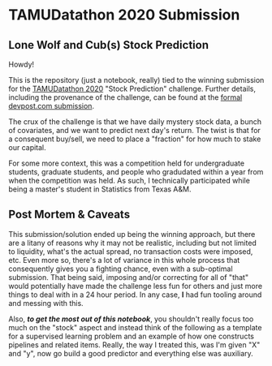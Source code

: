 # TAMUDatathon 2020 Submission

## Lone Wolf and Cub(s) Stock Prediction

Howdy!

This is the repository (just a notebook, really) tied to the winning submission for the [TAMUDatathon 2020](https://tamudatathon.com/) "Stock Prediction" challenge. Further details, including the provenance of the challenge, can be found at the [formal devpost.com submission](https://devpost.com/software/lone-wolf-and-cub-s-stock-prediction-kiz3w5).

The crux of the challenge is that we have daily mystery stock data, a bunch of covariates, and we want to predict next day's return. The twist is that for a consequent buy/sell, we need to place a "fraction" for how much to stake our capital.

For some more context, this was a competition held for undergraduate students, graduate students, and people who gradudated within a year from when the competition was held. As such, I technically participated while being a master's student in Statistics from Texas A&M. 

## Post Mortem & Caveats

This submission/solution ended up being the winning approach, but there are a litany of reasons why it may not be realistic, including but not limited to liquidity, what's the actual spread, no transaction costs were imposed, etc. Even more so, there's a lot of variance in this whole process that consequently gives you a fighting chance, even with a sub-optimal submission. That being said, imposing and/or correcting for all of "that" would potentially have made the challenge less fun for others and just more things to deal with in a 24 hour period. In any case, **I** had fun tooling around and messing with this.

Also, ***to get the most out of this notebook***, you shouldn't really focus too much on the "stock" aspect and instead think of the following as a template for a supervised learning problem and an example of how one constructs pipelines and related items. Really, the way I treated this, was I'm given "X" and "y", now go build a good predictor and everything else was auxiliary.
